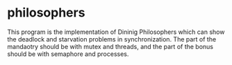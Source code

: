 # philosophers
This program is the implementation of Dininig Philosophers which can show the deadlock and starvation problems in synchronization. The part of the mandaotry should be with mutex and threads, and the part of the bonus should be with semaphore and processes.

